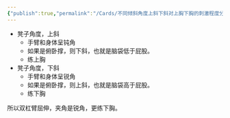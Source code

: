```yaml
---
{"publish":true,"permalink":"/Cards/不同倾斜角度上斜下斜对上胸下胸的刺激程度分析.md","title":"不同倾斜角度上斜下斜对上胸下胸的刺激程度分析","created":"2023-03-01","modified":"2023-03-14","published":"2025-07-29T23:04:09.188+08:00","cssclasses":""}
---
```


- 凳子角度，上斜
	- 手臂和身体呈钝角
	- 如果是俯卧撑，则下斜，也就是脑袋低于屁股。
	- 练上胸
- 凳子角度，下斜
	- 手臂和身体呈锐角
	- 如果是俯卧撑，则上斜，也就是脑袋高于屁股。
	- 练下胸

所以双杠臂屈伸，夹角是锐角，更练下胸。
